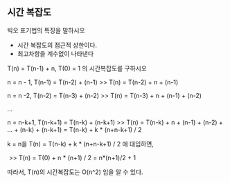 ## 시간 복잡도

빅오 표기법의 특징을 말하시오

- 시간 복잡도의 점근적 상한이다.
- 최고차항을 계수없이 나타낸다



T(n) = T(n-1) + n, T(0) = 1 의 시간복잡도를 구하시오



n = n - 1,   T(n-1) = T(n-2) + (n-1)   >> T(n) = T(n-2) + n + (n-1)

n = n -2,    T(n-2) = T(n-3) + (n-2)   >> T(n) = T(n-3) + n + (n-1) + (n-2)

...

n = n-k+1,  T(n-k+1) = T(n-k) + (n-k+1)    >>   T(n) = T(n-k) + n + (n-1) + (n-2) + ... + (n-k) + (n-k+1) = T(n-k) + k * (n+n-k+1) / 2



k = n을 T(n) = T(n-k) + k * (n+n-k+1) / 2 에 대입하면, 

​	>> T(n) = T(0) + n * (n+1) / 2 = n*(n+1)/2 + 1

따라서, T(n)의 시간복잡도는 O(n^2) 임을 알 수 있다.